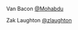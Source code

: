 Van Bacon
[@Mohabdu](https://github.com/Mohabdu)

Zak Laughton
[@zlaughton](https://github.com/zlaughton)

